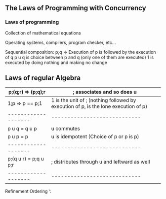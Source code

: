 ## The Laws of Programming with Concurrency

### Laws of programming
Collection of mathematical equations

Operating systems,
compilers,
program checker,
etc...

Sequential composition: p;q => Execution of p is followed by the execution of q
p u q is choice between p and q (only one of them are executed)
1 is executed by doing nothing and making no change


Laws of regular Algebra
-------------------------------------------------
 p;(q;r) => (p;q);r | ; associates and so does u 
-------------------|----------------------------
 1;p => p == p;1   | 1 is the unit of ; (nothing followed by execution of p, is the lone execution of p)
-------------------|----------------------------
 p u q = q u p     | u commutes                 
 p u p = p | u is idempotent (Choice of p or p is p) 
-------------------|----------------------------
 p;(q u r) = p;q u p;r | ; distributes through u and leftward as well
-------------------|----------------------------

Refinement Ordering &#2264; :
